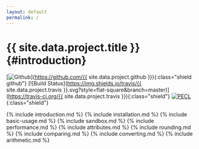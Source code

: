 ```yaml
---
layout: default
permalink: /
---
```


{{ site.data.project.title }} {#introduction}
============

[![Github](https://img.shields.io/badge/src-php--decimal-lightgrey.svg?style=flat-square&branch=master)](https://github.com/{{ site.data.project.github }}){:class="shield github"}
[![Build Status](https://img.shields.io/travis/{{ site.data.project.travis }}.svg?style=flat-square&branch=master)](https://travis-ci.org/{{ site.data.project.travis }}){:class="shield"}
[![PECL](https://img.shields.io/badge/PECL-1.0.1-blue.svg)](https://pecl.php.net/package/decimal){:class="shield"}

{% include introduction.md %}
{% include installation.md %}
{% include basic-usage.md %}
{% include sandbox.md %}
{% include performance.md %}
{% include attributes.md %}
{% include rounding.md %}
{% include comparing.md %}
{% include converting.md %}
{% include arithmetic.md %}
